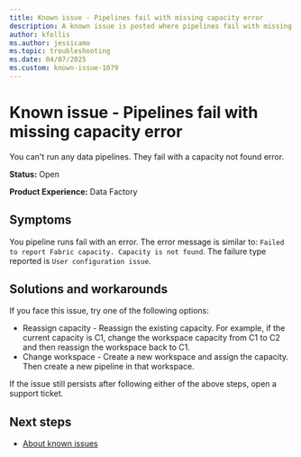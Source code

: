 ```yaml
---
title: Known issue - Pipelines fail with missing capacity error
description: A known issue is posted where pipelines fail with missing capacity error.
author: kfollis
ms.author: jessicamo
ms.topic: troubleshooting  
ms.date: 04/07/2025
ms.custom: known-issue-1079
---
```


# Known issue - Pipelines fail with missing capacity error

You can't run any data pipelines. They fail with a capacity not found error.

**Status:** Open

**Product Experience:** Data Factory

## Symptoms

You pipeline runs fail with an error. The error message is similar to: `Failed to report Fabric capacity. Capacity is not found`. The failure type reported is `User configuration issue`.

## Solutions and workarounds

If you face this issue, try one of the following options:

- Reassign capacity - Reassign the existing capacity. For example, if the current capacity is C1, change the workspace capacity from C1 to C2 and then reassign the workspace back to C1.
- Change workspace - Create a new workspace and assign the capacity. Then create a new pipeline in that workspace.

If the issue still persists after following either of the above steps, open a support ticket.

## Next steps

- [About known issues](https://support.fabric.microsoft.com/known-issues)
